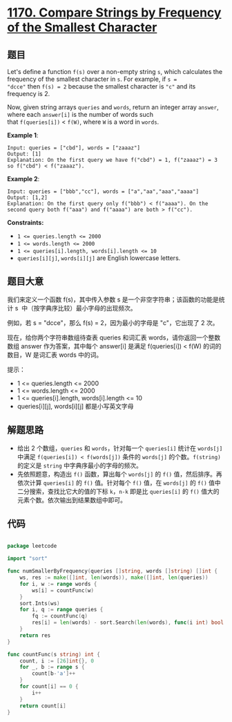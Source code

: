 # [1170. Compare Strings by Frequency of the Smallest Character](https://leetcode.com/problems/compare-strings-by-frequency-of-the-smallest-character/)

## 题目

Let's define a function `f(s)` over a non-empty string `s`, which calculates the frequency of the smallest character in `s`. For example, if `s = "dcce"` then `f(s) = 2` because the smallest character is `"c"` and its frequency is 2.

Now, given string arrays `queries` and `words`, return an integer array `answer`, where each `answer[i]` is the number of words such that `f(queries[i])` < `f(W)`, where `W` is a word in `words`.

**Example 1**:

    Input: queries = ["cbd"], words = ["zaaaz"]
    Output: [1]
    Explanation: On the first query we have f("cbd") = 1, f("zaaaz") = 3 so f("cbd") < f("zaaaz").

**Example 2**:

    Input: queries = ["bbb","cc"], words = ["a","aa","aaa","aaaa"]
    Output: [1,2]
    Explanation: On the first query only f("bbb") < f("aaaa"). On the second query both f("aaa") and f("aaaa") are both > f("cc").

**Constraints:**

- `1 <= queries.length <= 2000`
- `1 <= words.length <= 2000`
- `1 <= queries[i].length, words[i].length <= 10`
- `queries[i][j]`, `words[i][j]` are English lowercase letters.


## 题目大意


我们来定义一个函数 f(s)，其中传入参数 s 是一个非空字符串；该函数的功能是统计 s  中（按字典序比较）最小字母的出现频次。

例如，若 s = "dcce"，那么 f(s) = 2，因为最小的字母是 "c"，它出现了 2 次。

现在，给你两个字符串数组待查表 queries 和词汇表 words，请你返回一个整数数组 answer 作为答案，其中每个 answer[i] 是满足 f(queries[i]) < f(W) 的词的数目，W 是词汇表 words 中的词。

提示：

- 1 <= queries.length <= 2000
- 1 <= words.length <= 2000
- 1 <= queries[i].length, words[i].length <= 10
- queries[i][j], words[i][j] 都是小写英文字母




## 解题思路

- 给出 2 个数组，`queries` 和 `words`，针对每一个 `queries[i]` 统计在 `words[j]` 中满足 `f(queries[i]) < f(words[j])` 条件的 `words[j]` 的个数。`f(string)` 的定义是 `string` 中字典序最小的字母的频次。
- 先依照题意，构造出 `f()` 函数，算出每个 `words[j]` 的 `f()` 值，然后排序。再依次计算 `queries[i]` 的 `f()` 值。针对每个 `f()` 值，在 `words[j]` 的 `f()` 值中二分搜索，查找比它大的值的下标 `k`，`n-k` 即是比 `queries[i]` 的 `f()` 值大的元素个数。依次输出到结果数组中即可。


## 代码

```go

package leetcode

import "sort"

func numSmallerByFrequency(queries []string, words []string) []int {
	ws, res := make([]int, len(words)), make([]int, len(queries))
	for i, w := range words {
		ws[i] = countFunc(w)
	}
	sort.Ints(ws)
	for i, q := range queries {
		fq := countFunc(q)
		res[i] = len(words) - sort.Search(len(words), func(i int) bool { return fq < ws[i] })
	}
	return res
}

func countFunc(s string) int {
	count, i := [26]int{}, 0
	for _, b := range s {
		count[b-'a']++
	}
	for count[i] == 0 {
		i++
	}
	return count[i]
}

```